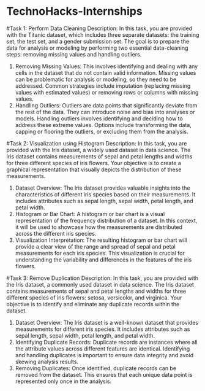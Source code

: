 # TechnoHacks-Internships
#Task 1: Perform Data Cleaning
Description: 
In this task, you are provided with the Titanic dataset, which includes three separate datasets: the training set, the test set, and a gender submission set. The goal is to prepare the data for analysis or modeling by performing two essential data-cleaning steps: removing missing values and handling outliers.

1. Removing Missing Values: This involves identifying and dealing with any cells in the dataset that do not contain valid information. Missing values can be problematic for analysis or modeling, so they need to be addressed. Common strategies include imputation (replacing missing values with estimated values) or removing rows or columns with missing values.
2. Handling Outliers: Outliers are data points that significantly deviate from the rest of the data. They can introduce noise and bias into analyses or models. Handling outliers involves identifying and deciding how to address these extreme values. Options include transforming the data, capping or flooring the outliers, or excluding them from the analysis.

#Task 2: Visualization using Histogram
Description: 
In this task, you are provided with the Iris dataset, a widely used dataset in data science. The Iris dataset contains measurements of sepal and petal lengths and widths for three different species of iris flowers. Your objective is to create a graphical representation that visually depicts the distribution of these measurements.

1. Dataset Overview: The Iris dataset provides valuable insights into the characteristics of different iris species based on their measurements. It includes attributes such as sepal length, sepal width, petal length, and petal width.
2. Histogram or Bar Chart: A histogram or bar chart is a visual representation of the frequency distribution of a dataset. In this context, it will be used to showcase how the measurements are distributed across the different iris species.
3. Visualization Interpretation: The resulting histogram or bar chart will provide a clear view of the range and spread of sepal and petal measurements for each iris species. This visualization is crucial for understanding the variability and differences in the features of the iris flowers.

#Task 3: Remove Duplication
Description: 
In this task, you are provided with the Iris dataset, a commonly used dataset in data science. The Iris dataset contains measurements of sepal and petal lengths and widths for three different species of iris flowers: setosa, versicolor, and virginica. Your objective is to identify and eliminate any duplicate records within the dataset.

1. Dataset Overview: The Iris dataset is a well-known dataset that provides measurements for different iris species. It includes attributes such as sepal length, sepal width, petal length, and petal width.
2. Identifying Duplicate Records: Duplicate records are instances where all the attribute values across different features are identical. Identifying and handling duplicates is important to ensure data integrity and avoid skewing analysis results.
3. Removing Duplicates: Once identified, duplicate records can be removed from the dataset. This ensures that each unique data point is represented only once in the analysis.
